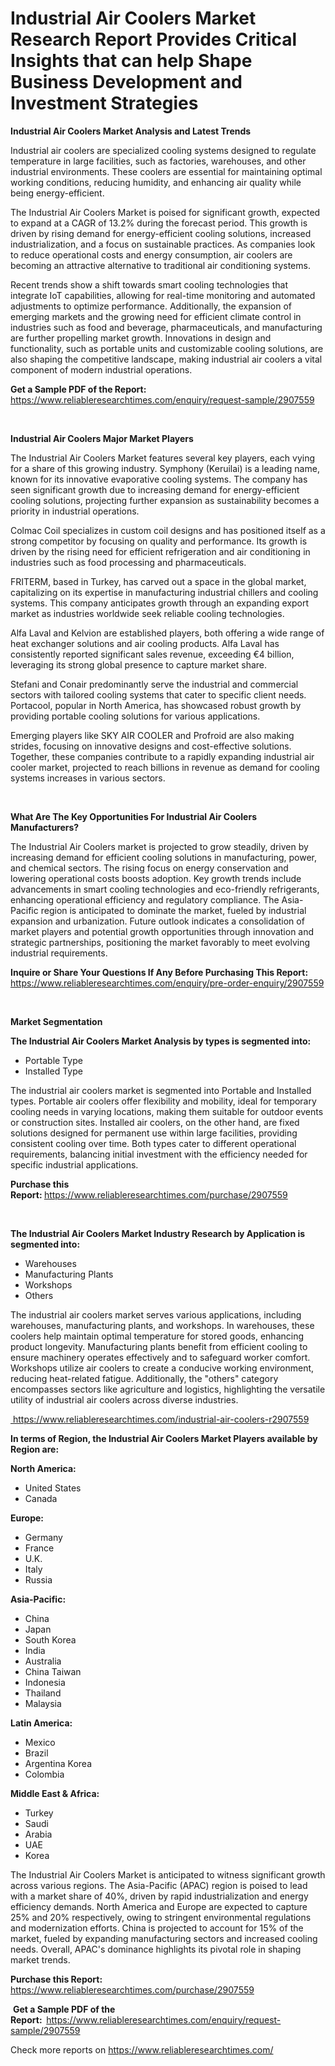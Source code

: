 <p><h1>Industrial Air Coolers Market Research Report Provides Critical Insights that can help Shape Business Development and Investment Strategies</h1></p><p><strong>Industrial Air Coolers Market Analysis and Latest Trends</strong></p>
<p><p>Industrial air coolers are specialized cooling systems designed to regulate temperature in large facilities, such as factories, warehouses, and other industrial environments. These coolers are essential for maintaining optimal working conditions, reducing humidity, and enhancing air quality while being energy-efficient. </p><p>The Industrial Air Coolers Market is poised for significant growth, expected to expand at a CAGR of 13.2% during the forecast period. This growth is driven by rising demand for energy-efficient cooling solutions, increased industrialization, and a focus on sustainable practices. As companies look to reduce operational costs and energy consumption, air coolers are becoming an attractive alternative to traditional air conditioning systems. </p><p>Recent trends show a shift towards smart cooling technologies that integrate IoT capabilities, allowing for real-time monitoring and automated adjustments to optimize performance. Additionally, the expansion of emerging markets and the growing need for efficient climate control in industries such as food and beverage, pharmaceuticals, and manufacturing are further propelling market growth. Innovations in design and functionality, such as portable units and customizable cooling solutions, are also shaping the competitive landscape, making industrial air coolers a vital component of modern industrial operations.</p></p>
<p><strong>Get a Sample PDF of the Report:&nbsp;</strong> <a href="https://www.reliableresearchtimes.com/enquiry/request-sample/2907559?utm_campaign=2006&utm_medium=2&utm_source=Github&utm_content=ia&utm_term=12032025&utm_id=industrial-air-coolers">https://www.reliableresearchtimes.com/enquiry/request-sample/2907559</a></p>
<p>&nbsp;</p>
<p><strong>Industrial Air Coolers Major Market Players</strong></p>
<p><p>The Industrial Air Coolers Market features several key players, each vying for a share of this growing industry. Symphony (Keruilai) is a leading name, known for its innovative evaporative cooling systems. The company has seen significant growth due to increasing demand for energy-efficient cooling solutions, projecting further expansion as sustainability becomes a priority in industrial operations.</p><p>Colmac Coil specializes in custom coil designs and has positioned itself as a strong competitor by focusing on quality and performance. Its growth is driven by the rising need for efficient refrigeration and air conditioning in industries such as food processing and pharmaceuticals.</p><p>FRITERM, based in Turkey, has carved out a space in the global market, capitalizing on its expertise in manufacturing industrial chillers and cooling systems. This company anticipates growth through an expanding export market as industries worldwide seek reliable cooling technologies.</p><p>Alfa Laval and Kelvion are established players, both offering a wide range of heat exchanger solutions and air cooling products. Alfa Laval has consistently reported significant sales revenue, exceeding €4 billion, leveraging its strong global presence to capture market share.</p><p>Stefani and Conair predominantly serve the industrial and commercial sectors with tailored cooling systems that cater to specific client needs. Portacool, popular in North America, has showcased robust growth by providing portable cooling solutions for various applications.</p><p>Emerging players like SKY AIR COOLER and Profroid are also making strides, focusing on innovative designs and cost-effective solutions. Together, these companies contribute to a rapidly expanding industrial air cooler market, projected to reach billions in revenue as demand for cooling systems increases in various sectors.</p></p>
<p>&nbsp;</p>
<p><strong>What Are The Key Opportunities For Industrial Air Coolers Manufacturers?</strong></p>
<p><p>The Industrial Air Coolers market is projected to grow steadily, driven by increasing demand for efficient cooling solutions in manufacturing, power, and chemical sectors. The rising focus on energy conservation and lowering operational costs boosts adoption. Key growth trends include advancements in smart cooling technologies and eco-friendly refrigerants, enhancing operational efficiency and regulatory compliance. The Asia-Pacific region is anticipated to dominate the market, fueled by industrial expansion and urbanization. Future outlook indicates a consolidation of market players and potential growth opportunities through innovation and strategic partnerships, positioning the market favorably to meet evolving industrial requirements.</p></p>
<p><strong>Inquire or Share Your Questions If Any Before Purchasing This Report:</strong> <a href="https://www.reliableresearchtimes.com/enquiry/pre-order-enquiry/2907559?utm_campaign=2006&utm_medium=2&utm_source=Github&utm_content=ia&utm_term=12032025&utm_id=industrial-air-coolers">https://www.reliableresearchtimes.com/enquiry/pre-order-enquiry/2907559</a></p>
<p>&nbsp;</p>
<p><strong>Market Segmentation</strong></p>
<p><strong>The Industrial Air Coolers Market Analysis by types is segmented into:</strong></p>
<p><ul><li>Portable Type</li><li>Installed Type</li></ul></p>
<p><p>The industrial air coolers market is segmented into Portable and Installed types. Portable air coolers offer flexibility and mobility, ideal for temporary cooling needs in varying locations, making them suitable for outdoor events or construction sites. Installed air coolers, on the other hand, are fixed solutions designed for permanent use within large facilities, providing consistent cooling over time. Both types cater to different operational requirements, balancing initial investment with the efficiency needed for specific industrial applications.</p></p>
<p><strong>Purchase this Report:&nbsp;</strong><a href="https://www.reliableresearchtimes.com/purchase/2907559?utm_campaign=2006&utm_medium=2&utm_source=Github&utm_content=ia&utm_term=12032025&utm_id=industrial-air-coolers">https://www.reliableresearchtimes.com/purchase/2907559</a></p>
<p>&nbsp;</p>
<p><strong>The Industrial Air Coolers Market Industry Research by Application is segmented into:</strong></p>
<p><ul><li>Warehouses</li><li>Manufacturing Plants</li><li>Workshops</li><li>Others</li></ul></p>
<p><p>The industrial air coolers market serves various applications, including warehouses, manufacturing plants, and workshops. In warehouses, these coolers help maintain optimal temperature for stored goods, enhancing product longevity. Manufacturing plants benefit from efficient cooling to ensure machinery operates effectively and to safeguard worker comfort. Workshops utilize air coolers to create a conducive working environment, reducing heat-related fatigue. Additionally, the "others" category encompasses sectors like agriculture and logistics, highlighting the versatile utility of industrial air coolers across diverse industries.</p></p>
<p><a href="https://www.reliableresearchtimes.com/industrial-air-coolers-r2907559?utm_campaign=2006&utm_medium=2&utm_source=Github&utm_content=ia&utm_term=12032025&utm_id=industrial-air-coolers">&nbsp;https://www.reliableresearchtimes.com/industrial-air-coolers-r2907559</a></p>
<p><strong>In terms of Region, the Industrial Air Coolers Market Players available by Region are:</strong></p>
<p>
    <p> <strong> North America: </strong>
        <ul>
            <li>United States</li>
            <li>Canada</li>
        </ul>
        </p> 
    <p> <strong> Europe: </strong>
        <ul>
            <li>Germany</li>
            <li>France</li>
            <li>U.K.</li>
            <li>Italy</li>
            <li>Russia</li>
        </ul>
        </p> 
    <p> <strong> Asia-Pacific: </strong>
        <ul>
            <li>China</li>
            <li>Japan</li>
            <li>South Korea</li>
            <li>India</li>
            <li>Australia</li>
            <li>China Taiwan</li>
            <li>Indonesia</li>
            <li>Thailand</li>
            <li>Malaysia</li>
        </ul>
        </p> 
    <p> <strong> Latin America: </strong>
        <ul>
            <li>Mexico</li>
            <li>Brazil</li>
            <li>Argentina Korea</li>
            <li>Colombia</li>
        </ul>
        </p> 
    <p> <strong> Middle East & Africa: </strong>
        <ul>
            <li>Turkey</li>
            <li>Saudi</li>
            <li>Arabia</li>
            <li>UAE</li>
            <li>Korea</li>
        </ul>
    </p>
    </p>
<p><p>The Industrial Air Coolers Market is anticipated to witness significant growth across various regions. The Asia-Pacific (APAC) region is poised to lead with a market share of 40%, driven by rapid industrialization and energy efficiency demands. North America and Europe are expected to capture 25% and 20% respectively, owing to stringent environmental regulations and modernization efforts. China is projected to account for 15% of the market, fueled by expanding manufacturing sectors and increased cooling needs. Overall, APAC's dominance highlights its pivotal role in shaping market trends.</p></p>
<p><strong>Purchase this Report: </strong><a href="https://www.reliableresearchtimes.com/purchase/2907559?utm_campaign=2006&utm_medium=2&utm_source=Github&utm_content=ia&utm_term=12032025&utm_id=industrial-air-coolers">https://www.reliableresearchtimes.com/purchase/2907559</a></p>
<p>&nbsp;<strong>Get a Sample PDF of the Report:&nbsp;&nbsp;</strong><a href="https://www.reliableresearchtimes.com/enquiry/request-sample/2907559?utm_campaign=2006&utm_medium=2&utm_source=Github&utm_content=ia&utm_term=12032025&utm_id=industrial-air-coolers">https://www.reliableresearchtimes.com/enquiry/request-sample/2907559</a></p>
<p><strong></strong></p>
<p>Check more reports on <a href="https://www.reliableresearchtimes.com/?utm_campaign=2006&utm_medium=2&utm_source=Github&utm_content=ia&utm_term=12032025&utm_id=industrial-air-coolers">https://www.reliableresearchtimes.com/</a></p>